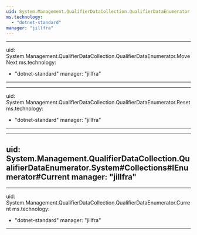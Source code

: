 ```yaml
---
uid: System.Management.QualifierDataCollection.QualifierDataEnumerator
ms.technology: 
  - "dotnet-standard"
manager: "jillfra"
---
```


---
uid: System.Management.QualifierDataCollection.QualifierDataEnumerator.MoveNext
ms.technology: 
  - "dotnet-standard"
manager: "jillfra"
---

---
uid: System.Management.QualifierDataCollection.QualifierDataEnumerator.Reset
ms.technology: 
  - "dotnet-standard"
manager: "jillfra"
---

---
uid: System.Management.QualifierDataCollection.QualifierDataEnumerator.System#Collections#IEnumerator#Current
manager: "jillfra"
---

---
uid: System.Management.QualifierDataCollection.QualifierDataEnumerator.Current
ms.technology: 
  - "dotnet-standard"
manager: "jillfra"
---
